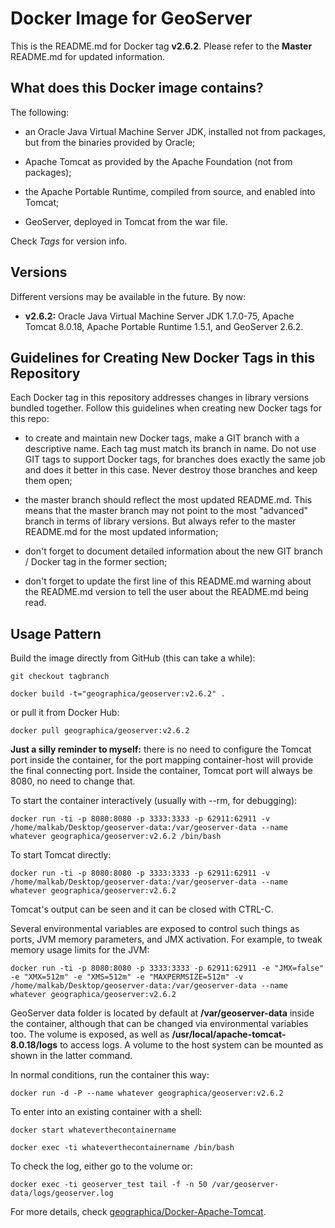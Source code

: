 Docker Image for GeoServer
==========================

This is the README.md for Docker tag __v2.6.2__. Please refer to the __Master__ README.md for updated information.

What does this Docker image contains?
-------------------------------------
The following:

- an Oracle Java Virtual Machine Server JDK, installed not from packages, but from the binaries provided by Oracle;

- Apache Tomcat as provided by the Apache Foundation (not from packages);

- the Apache Portable Runtime, compiled from source, and enabled into Tomcat;

- GeoServer, deployed in Tomcat from the war file.

Check _Tags_ for version info.


Versions
--------
Different versions may be available in the future. By now:

- __v2.6.2:__ Oracle Java Virtual Machine Server JDK 1.7.0-75, Apache Tomcat 8.0.18, Apache Portable Runtime 1.5.1, and GeoServer 2.6.2.

Guidelines for Creating New Docker Tags in this Repository
----------------------------------------------------------
Each Docker tag in this repository addresses changes in library versions bundled together. Follow this guidelines when creating new Docker tags for this repo:

- to create and maintain new Docker tags, make a GIT branch with a descriptive name. Each tag must match its branch in name. Do not use GIT tags to support Docker tags, for branches does exactly the same job and does it better in this case. Never destroy those branches and keep them open;

- the master branch should reflect the most updated README.md. This means that the master branch may not point to the most "advanced" branch in terms of library versions. But always refer to the master README.md for the most updated information;

- don't forget to document detailed information about the new GIT branch / Docker tag in the former section;

- don't forget to update the first line of this README.md warning about the README.md version to tell the user about the README.md being read.

Usage Pattern
-------------
Build the image directly from GitHub (this can take a while):

```Shell
git checkout tagbranch

docker build -t="geographica/geoserver:v2.6.2" .
```

or pull it from Docker Hub:

```Shell
docker pull geographica/geoserver:v2.6.2
```

__Just a silly reminder to myself:__ there is no need to configure the Tomcat port inside the container, for the port mapping container-host will provide the final connecting port. Inside the container, Tomcat port will always be 8080, no need to change that.

To start the container interactively (usually with --rm, for debugging):

```Shell
docker run -ti -p 8080:8080 -p 3333:3333 -p 62911:62911 -v /home/malkab/Desktop/geoserver-data:/var/geoserver-data --name whatever geographica/geoserver:v2.6.2 /bin/bash
```

To start Tomcat directly:

```Shell
docker run -ti -p 8080:8080 -p 3333:3333 -p 62911:62911 -v /home/malkab/Desktop/geoserver-data:/var/geoserver-data --name whatever geographica/geoserver:v2.6.2
```

Tomcat's output can be seen and it can be closed with CTRL-C.

Several environmental variables are exposed to control such things as ports, JVM memory parameters, and JMX activation. For example, to tweak memory usage limits for the JVM:

```Shell
docker run -ti -p 8080:8080 -p 3333:3333 -p 62911:62911 -e "JMX=false" -e "XMX=512m" -e "XMS=512m" -e "MAXPERMSIZE=512m" -v /home/malkab/Desktop/geoserver-data:/var/geoserver-data --name whatever geographica/geoserver:v2.6.2
```

GeoServer data folder is located by default at __/var/geoserver-data__ inside the container, although that can be changed via environmental variables too. The volume is exposed, as well as __/usr/local/apache-tomcat-8.0.18/logs__ to access logs. A volume to the host system can be mounted as shown in the latter command.

In normal conditions, run the container this way:

```Shell
docker run -d -P --name whatever geographica/geoserver:v2.6.2
```

To enter into an existing container with a shell:

```Shell
docker start whateverthecontainername

docker exec -ti whateverthecontainername /bin/bash
```

To check the log, either go to the volume or:

```Shell
docker exec -ti geoserver_test tail -f -n 50 /var/geoserver-data/logs/geoserver.log
```

For more details, check [geographica/Docker-Apache-Tomcat](https://github.com/GeographicaGS/Docker-Apache-Tomcat).

